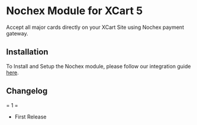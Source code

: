# Nochex Module for XCart 5

Accept all major cards directly on your XCart Site using Nochex payment gateway.

## Installation

To Install and Setup the Nochex module, please follow our integration guide <a href="https://support.nochex.com/kb/faq.php?id=240">here</a>.

## Changelog

= 1 =

* First Release
